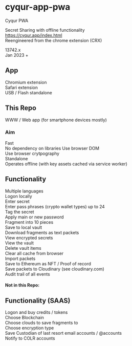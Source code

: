 # cyqur-app-pwa
Cyqur PWA

Secret Sharing with offline functionality  
https://cyqur.app/index.html  
Reengineered from the chrome extension (CRX)

13742.x  
Jan 2023 +
  
## App  
Chromium extension  
Safari extension  
USB / Flash standalone  

## This Repo
WWW / Web app (for smartphone devices mostly)  

### Aim
Fast  
No dependency on libraries
Use browser DOM  
Use browser crytpography  
Standalone  
Operates offline (with key assets cached via service worker)
  
## Functionality
Multiple languages  
Logon locally  
Enter secret  
Enter pass phrases (crypto wallet types) up to 24  
Tag the secret  
Apply main or new password  
Fragment into 10 pieces  
Save to local vault  
Download fragments as text packets  
View encrypted secrets  
View the vault  
Delete vault items  
Clear all cache from browser  
Import packets  
Save to Ethereum as NFT / Proof of record  
Save packets to Cloudinary (see cloudinary.com)  
Audit trail of all events  
  
#### Not in this Repo:  
## Functionality (SAAS)
Logon and buy credits / tokens  
Choose Blockchain  
Choose clouds to save fragments to  
Choose encryption type  
Save Custodian of last resort email accounts / @accounts  
Notify to COLR accounts  



